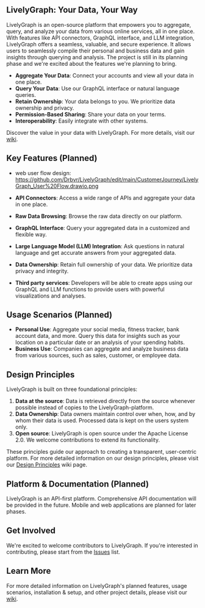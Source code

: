 ## LivelyGraph: Your Data, Your Way

LivelyGraph is an open-source platform that empowers you to aggregate, query, and analyze your data from various online services, all in one place. With features like API connectors, GraphQL interface, and LLM integration, LivelyGraph offers a seamless, valuable, and secure experience. It allows users to seamlessly compile their personal and business data and gain insights through querying and analysis. The project is still in its planning phase and we're excited about the features we're planning to bring.

- **Aggregate Your Data**: Connect your accounts and view all your data in one place.
- **Query Your Data**: Use our GraphQL interface or natural language queries.
- **Retain Ownership**: Your data belongs to you. We prioritize data ownership and privacy.
- **Permission-Based Sharing**: Share your data on your terms.
- **Interoperability**: Easily integrate with other systems.

Discover the value in your data with LivelyGraph. For more details, visit our [wiki](https://github.com/Drbvr/LivelyGraph/wiki).

## Key Features (Planned)
- web user flow design: https://github.com/Drbvr/LivelyGraph/edit/main/CustomerJourney/LivelyGraph_User%20Flow.drawio.png

- **API Connectors**: Access a wide range of APIs and aggregate your data in one place.
- **Raw Data Browsing**: Browse the raw data directly on our platform.
- **GraphQL Interface**: Query your aggregated data in a customized and flexible way.
- **Large Language Model (LLM) Integration**: Ask questions in natural language and get accurate answers from your aggregated data.
- **Data Ownership**: Retain full ownership of your data. We prioritize data privacy and integrity.
- **Third party services**: Developers will be able to create apps using our GraphQL and LLM functions to provide users with powerful visualizations and analyses.

## Usage Scenarios (Planned)

- **Personal Use**: Aggregate your social media, fitness tracker, bank account data, and more. Query this data for insights such as your location on a particular date or an analysis of your spending habits.
- **Business Use**: Companies can aggregate and analyze business data from various sources, such as sales, customer, or employee data.

## Design Principles

LivelyGraph is built on three foundational principles:

1. **Data at the source**: Data is retrieved directly from the source whenever possible instead of copies to the LivelyGraph-platform.
2. **Data Ownership**: Data owners maintain control over when, how, and by whom their data is used. Processed data is kept on the users system only.
3. **Open source**: LivelyGraph is open source under the Apache License 2.0. We welcome contributions to extend its functionality.

These principles guide our approach to creating a transparent, user-centric platform. For more detailed information on our design principles, please visit our [Design Principles](https://github.com/Drbvr/LivelyGraph/wiki/Design-Principles) wiki page.

## Platform & Documentation (Planned)

LivelyGraph is an API-first platform. Comprehensive API documentation will be provided in the future. Mobile and web applications are planned for later phases.

## Get Involved

We're excited to welcome contributors to LivelyGraph. If you're interested in contributing, please start from the [Issues](https://github.com/Drbvr/LivelyGraph/issues) list.

## Learn More

For more detailed information on LivelyGraph's planned features, usage scenarios, installation & setup, and other project details, please visit our [wiki](https://github.com/Drbvr/LivelyGraph/wiki).
